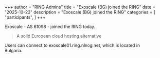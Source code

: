 +++
author = "RING Admins"
title = "Exoscale (BG) joined the RING"
date = "2025-10-23"
description = "Exoscale (BG) joined the RING"
categories = [
    "participants",
]
+++

Exoscale - AS 61098 - joined the RING today.

> A solid European cloud hosting alternative

Users can connect to exoscale01.ring.nlnog.net, which is located in Bulgaria.
